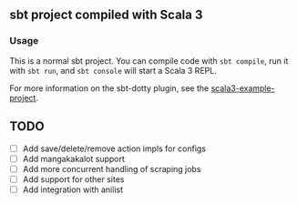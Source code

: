 ## sbt project compiled with Scala 3

### Usage

This is a normal sbt project. You can compile code with `sbt compile`, run it with `sbt run`, and `sbt console` will start a Scala 3 REPL.

For more information on the sbt-dotty plugin, see the
[scala3-example-project](https://github.com/scala/scala3-example-project/blob/main/README.md).

## TODO

- [ ] Add save/delete/remove action impls for configs
- [ ] Add mangakakalot support
- [ ] Add more concurrent handling of scraping jobs
- [ ] Add support for other sites
- [ ] Add integration with anilist
